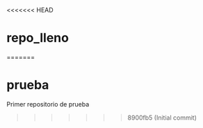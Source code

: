 <<<<<<< HEAD
# repo_lleno
=======
# prueba
Primer repositorio de prueba
>>>>>>> 8900fb5 (Initial commit)
